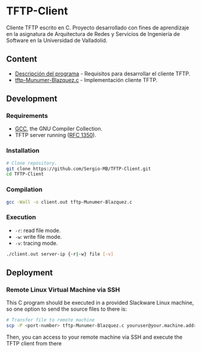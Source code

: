 # TFTP-Client
Cliente TFTP escrito en C. Proyecto desarrollado con fines de aprendizaje en la asignatura de Arquitectura de Redes y Servicios de Ingeniería de Software en la Universidad de Valladolid.

## Content

- [Descripción del programa](/TFTP_Description.pdf) - Requisitos para desarrollar el cliente TFTP.
- [tftp-Munumer-Blazquez.c](tftp-Munumer-Blazquez.c) - Implementación cliente TFTP.

## Development

### Requirements

- [GCC](https://gcc.gnu.org), the GNU Compiler Collection.
- TFTP server running ([RFC 1350](https://tools.ietf.org/html/rfc1350)).

### Installation

```bash
# Clone repository.
git clone https://github.com/Sergio-MB/TFTP-Client.git
cd TFTP-Client
```

### Compilation

```bash
gcc -Wall -o client.out tftp-Munumer-Blazquez.c
```

### Execution

- `-r`: read file mode.
- `-w`: write file mode.
- `-v`: tracing mode.

```bash
./client.out server-ip {-r|-w} file [-v]
```

## Deployment

### Remote Linux Virtual Machine via SSH

This C program should be executed in a provided Slackware Linux machine, so one option to send the source files to there is:

```bash
# Transfer file to remote machine
scp -P <port-number> tftp-Munumer-Blazquez.c youruser@your.machine.address:/destination/folder
```

Then, you can access to your remote machine via SSH and execute the TFTP client from there
